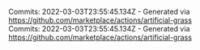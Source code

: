 Commits: 2022-03-03T23:55:45.134Z - Generated via https://github.com/marketplace/actions/artificial-grass
<br>
Commits: 2022-03-03T23:55:45.134Z - Generated via https://github.com/marketplace/actions/artificial-grass
<br>
